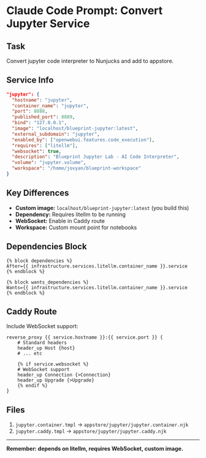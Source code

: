 # Claude Code Prompt: Convert Jupyter Service

## Task
Convert jupyter code interpreter to Nunjucks and add to appstore.

## Service Info

```json
"jupyter": {
  "hostname": "jupyter",
  "container_name": "jupyter",
  "port": 8888,
  "published_port": 8889,
  "bind": "127.0.0.1",
  "image": "localhost/blueprint-jupyter:latest",
  "external_subdomain": "jupyter",
  "enabled_by": ["openwebui.features.code_execution"],
  "requires": ["litellm"],
  "websocket": true,
  "description": "Blueprint Jupyter Lab - AI Code Interpreter",
  "volume": "jupyter.volume",
  "workspace": "/home/jovyan/blueprint-workspace"
}
```

## Key Differences

- **Custom image:** `localhost/blueprint-jupyter:latest` (you build this)
- **Dependency:** Requires litellm to be running
- **WebSocket:** Enable in Caddy route
- **Workspace:** Custom mount point for notebooks

## Dependencies Block

```nunjucks
{% block dependencies %}
After={{ infrastructure.services.litellm.container_name }}.service
{% endblock %}

{% block wants_dependencies %}
Wants={{ infrastructure.services.litellm.container_name }}.service
{% endblock %}
```

## Caddy Route

Include WebSocket support:

```nunjucks
reverse_proxy {{ service.hostname }}:{{ service.port }} {
    # Standard headers
    header_up Host {host}
    # ... etc
    
    {% if service.websocket %}
    # WebSocket support
    header_up Connection {>Connection}
    header_up Upgrade {>Upgrade}
    {% endif %}
}
```

## Files

1. `jupyter.container.tmpl` → `appstore/jupyter/jupyter.container.njk`
2. `jupyter.caddy.tmpl` → `appstore/jupyter/jupyter.caddy.njk`

---

**Remember: depends on litellm, requires WebSocket, custom image.**
